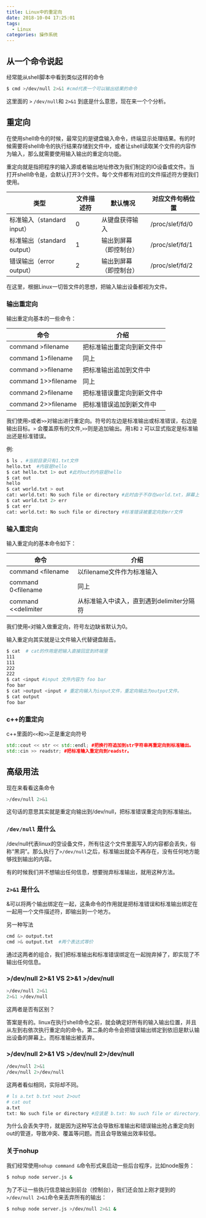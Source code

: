 ```yaml
---
title: Linux中的重定向
date: 2018-10-04 17:25:01
tags:
  - Linux
categories: 操作系统 
---
```


## 从一个命令说起

经常能从shell脚本中看到类似这样的命令

```bash
$ cmd >/dev/null 2>&1 #cmd代表一个可以输出结果的命令
```

这里面的 `>` `/dev/null`和 `2>&1` 到底是什么意思，现在来一个个分析。

## 重定向

在使用shell命令的时候，最常见的是键盘输入命令，终端显示处理结果。有的时候需要将shell命令的执行结果存储到文件中，或者让shell读取某个文件的内容作为输入，那么就需要使用输入输出的重定向功能。

重定向就是指把程序的输入源或者输出地址修改为我们制定的IO设备或文件。当打开shell命令是，会默认打开3个文件。每个文件都有对应的文件描述符方便我们使用。

| 类型                        | 文件描述符 | 默认情况               | 对应文件句柄位置 |
| --------------------------- | ---------- | ---------------------- | ---------------- |
| 标准输入（standard input）  | 0          | 从键盘获得输入         | /proc/slef/fd/0  |
| 标准输出（standard output） | 1          | 输出到屏幕（即控制台） | /proc/slef/fd/1  |
| 错误输出（error output）    | 2          | 输出到屏幕（即控制台） | /proc/slef/fd/2  |

在这里，根据Linux一切皆文件的思想，把输入输出设备都视为文件。

### 输出重定向

输出重定向基本的一些命令：

| 命令                | 介绍                       |
| ------------------- | -------------------------- |
| command >filename   | 把标准输出重定向到新文件中 |
| command 1>filename  | 同上                       |
| command >>filename  | 把标准输出追加到文件中     |
| command 1>>filename | 同上                       |
| command 2>filename  | 把标准错误重定向到新文件中 |
| command 2>>filename | 把标准错误追加到新文件中   |

我们使用`>`或者`>>`对输出进行重定向。符号的左边是标准输出或标准错误，右边是输出目标。`>` 会覆盖原有的文件,`>>`则是追加输出。用`1`和 `2` 可以显式指定是标准输出还是标准错误。

例:

```bash
$ ls . #当前目录只有1.txt文件
hello.txt  #内容是hello
$ cat hello.txt 1> out #此时out的内容是hello
$ cat out
hello
$ cat world.txt > out
cat: world.txt: No such file or directory #此时由于不存在world.txt，屏幕上出现标准错误输出
$ cat world.txt 2> err
$ cat err 
cat: world.txt: No such file or directory #标准错误被重定向到err文件
```



### 输入重定向

输入重定向的基本命令如下：

| 命令                | 介绍                                      |
| ------------------- | ----------------------------------------- |
| command <filename   | 以filename文件作为标准输入                |
| command 0<filename  | 同上                                      |
| command <<delimiter | 从标准输入中读入，直到遇到delimiter分隔符 |

我们使用`<`对输入做重定向，符号左边缺省默认为0。

输入重定向其实就是让文件输入代替键盘敲击。

```bash
$ cat  # cat的作用是把输入直接回显到终端里
111
111
222
222
$ cat <input #input 文件内容为 foo bar
foo bar
$ cat >output <input # 重定向输入为input文件，重定向输出为output文件。
$ cat output
foo bar 
```

### c++的重定向

c++里面的`<<`和`>>`正是重定向符号

```cpp
std::cout << str << std::endl; #把换行符追加到str字符串再重定向到标准输出。
std::cin >> readstr; #把标准输入重定向到readstr。
```

## 高级用法

现在来看看这条命令

```bash
>/dev/null 2>&1
```



这句话的意思其实就是重定向输出到/dev/null，把标准错误重定向到标准输出。

### `/dev/null` 是什么

/dev/null代表linux的空设备文件，所有往这个文件里面写入的内容都会丢失，俗称“黑洞”。那么执行了`>/dev/null`之后，标准输出就会不再存在，没有任何地方能够找到输出的内容。

有的时候我们并不想输出任何信息，想要抛弃标准输出，就用这种方法。

### `2>&1` 是什么

&可以将两个输出绑定在一起，这条命令的作用就是把标准错误和标准输出绑定在一起用一个文件描述符，即输出到一个地方。

另一种写法

```bash
cmd &> output.txt
cmd >& output.txt  #两个表达式等价
```



通过这两者的组合，我们把标准输出和标准错误绑定在一起抛弃掉了，即实现了不输出任何信息。

### >/dev/null 2>&1 VS 2>&1 >/dev/null

```bash
>/dev/null 2>&1 
2>&1 >/dev/null
```

这两者是否有区别？

答案是有的。linux在执行shell命令之前，就会确定好所有的输入输出位置，并且从左到右依次执行重定向的命令。第二条的命令会把错误输出绑定到依旧是默认输出设备的屏幕上。而标准输出被丢弃。



### >/dev/null 2>&1 VS >/dev/null 2>/dev/null 

```bash
/dev/null 2>&1
/dev/null 2>/dev/null
```

这两者看似相同，实际却不同。

```bash
# ls a.txt b.txt >out 2>out
# cat out
a.txt
txt: No such file or directory #应该是 b.txt: No such file or directory， 出现了字符缺失
```

为什么会丢失字符，就是因为这种写法会导致标准输出和错误输出抢占重定向到out的管道，导致冲突、覆盖等问题。而且会导致输出效率较低。



### 关于nohup

我们经常使用`nohup command &`命令形式来启动一些后台程序，比如node服务：

```bash
$ nohup node server.js &
```

为了不让一些执行信息输出到前台（控制台），我们还会加上刚才提到的`>/dev/null 2>&1`命令来丢弃所有的输出：

```bash
$ nohup node server.js >/dev/null 2>&1 &
```

